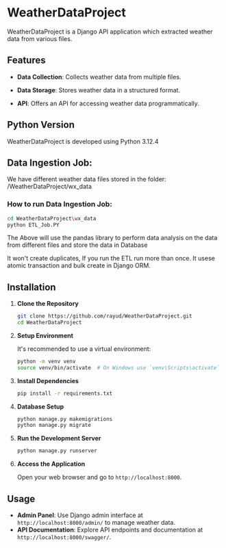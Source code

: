 # WeatherDataProject

WeatherDataProject is a Django API application which extracted  weather data from various files.

## Features

- **Data Collection**: Collects weather data from multiple files.
- **Data Storage**: Stores weather data in a structured format.

- **API**: Offers an API for accessing weather data  programmatically.


## Python Version
WeatherDataProject is developed using Python 3.12.4

## Data Ingestion Job: 

We have different weather data files stored in the folder: /WeatherDataProject/wx_data

### How to run Data Ingestion Job: 

```bash
cd WeatherDataProject\wx_data
python ETL_Job.PY
```
The Above will use the pandas library to perform data analysis on the data from different files and store the data in Database

It won't create duplicates, If you run the ETL run more than once. It usese atomic transaction and bulk create in Django ORM. 



## Installation

1. **Clone the Repository**

   ```bash
   git clone https://github.com/rayud/WeatherDataProject.git
   cd WeatherDataProject
   ```

2. **Setup Environment**

   It's recommended to use a virtual environment:

   ```bash
   python -m venv venv
   source venv/bin/activate  # On Windows use `venv\Scripts\activate`
   ```

3. **Install Dependencies**

   ```bash
   pip install -r requirements.txt
   ```

4. **Database Setup**

   ```bash
   python manage.py makemigrations
   python manage.py migrate
   ```

5. **Run the Development Server**

   ```bash
   python manage.py runserver
   ```

6. **Access the Application**

   Open your web browser and go to `http://localhost:8000`.

## Usage

- **Admin Panel**: Use Django admin interface at `http://localhost:8000/admin/` to manage weather data.
- **API Documentation**: Explore API endpoints and documentation at `http://localhost:8000/swagger/`.